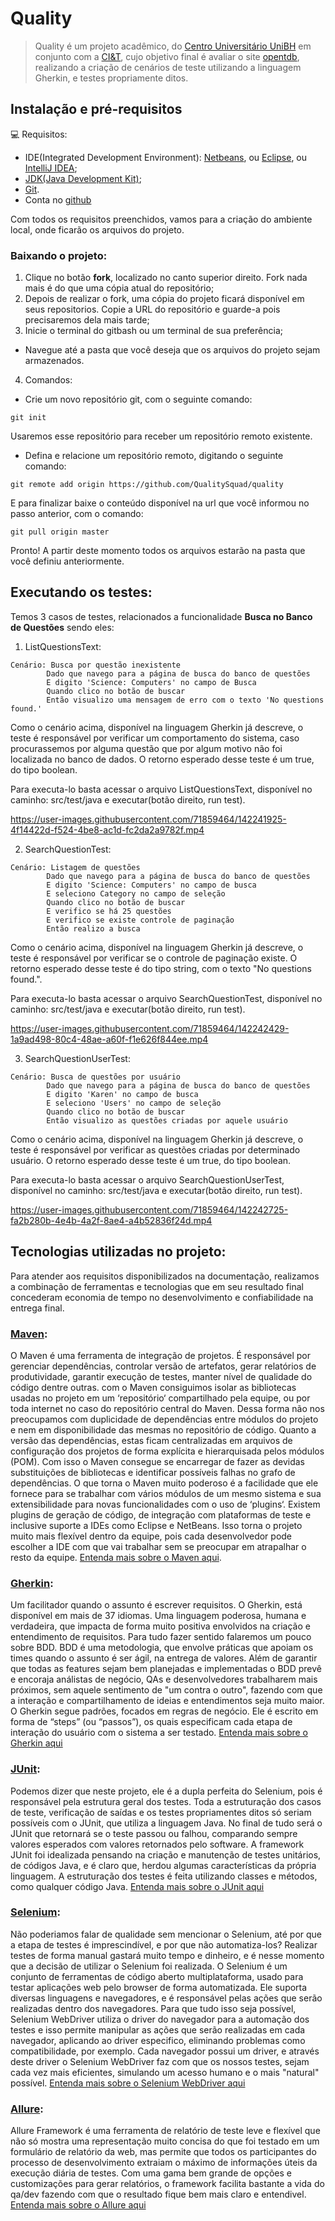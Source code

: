 # **Quality**
> Quality é um projeto acadêmico, do [Centro Universitário UniBH](https://unibh.br/) em conjunto com a [CI&T](https://ciandt.com/br/pt-br/home), cujo objetivo final é avaliar o site [opentdb](https://opentdb.com), realizando a criação de cenários de teste utilizando a linguagem Gherkin, e testes propriamente ditos. 

## **Instalação e pré-requisitos**

💻 Requisitos:
* IDE(Integrated Development Environment): [Netbeans](https://netbeans.apache.org/download/index.html), ou [Eclipse](https://www.eclipse.org/downloads/), ou [IntelliJ IDEA](https://www.jetbrains.com/pt-br/idea/download/);
* [JDK(Java Development Kit)](https://www.oracle.com/java/technologies/downloads/);   
* [Git](https://git-scm.com/downloads).
* Conta no [github](https://github.com/signup?ref_cta=Sign+up&ref_loc=header+logged+out&ref_page=%2F&source=header-home)

Com todos os requisitos preenchidos, vamos para a criação do ambiente local, onde ficarão os arquivos do projeto.

### Baixando o projeto:

1. Clique no botão **fork**, localizado no canto superior direito. Fork nada mais é do que uma cópia atual do repositório;
2. Depois de realizar o fork, uma cópia do projeto ficará disponível em seus repositorios. Copie a URL do repositório e guarde-a pois precisaremos dela mais tarde;
3. Inicie o terminal do gitbash ou um terminal de sua preferência;
  - Navegue até a pasta que você deseja que os arquivos do projeto sejam armazenados.
4. Comandos:
 - Crie um novo repositório git, com o seguinte comando: 
```
git init
```
Usaremos esse repositório para receber um repositório remoto existente.

  - Defina e relacione um repositório remoto, digitando o seguinte comando: 
```
git remote add origin https://github.com/QualitySquad/quality
```
E para finalizar baixe o conteúdo disponível na url que você informou no passo anterior, com o comando:
```
git pull origin master
```
Pronto! A partir deste momento todos os arquivos estarão na pasta que você definiu anteriormente.

## Executando os testes:

Temos 3 casos de testes, relacionados a funcionalidade **Busca no Banco de Questões** sendo eles: 

1. ListQuestionsText:
```
Cenário: Busca por questão inexistente
        Dado que navego para a página de busca do banco de questões
        E digito 'Science: Computers' no campo de Busca
        Quando clico no botão de buscar
        Então visualizo uma mensagem de erro com o texto 'No questions found.'
```
Como o cenário acima, disponível na linguagem Gherkin já descreve, o teste é responsável por verificar um comportamento do sistema, caso procurassemos por alguma questão que por algum motivo não foi localizada no banco de dados. O retorno esperado desse teste é um true, do tipo boolean. 

Para executa-lo basta acessar o arquivo ListQuestionsText, disponível no caminho: src/test/java e executar(botão direito, run test).

https://user-images.githubusercontent.com/71859464/142241925-4f14422d-f524-4be8-ac1d-fc2da2a9782f.mp4

2. SearchQuestionTest:
```
Cenário: Listagem de questões
        Dado que navego para a página de busca do banco de questões
        E digito 'Science: Computers' no campo de busca
        E seleciono Category no campo de seleção  
        Quando clico no botão de buscar
        E verifico se há 25 questões
        E verifico se existe controle de paginação  
        Então realizo a busca
```
Como o cenário acima, disponível na linguagem Gherkin já descreve, o teste é responsável por verificar se o controle de paginação existe. O retorno esperado desse teste é do tipo string, com o texto "No questions found.". 

Para executa-lo basta acessar o arquivo SearchQuestionTest, disponível no caminho: src/test/java e executar(botão direito, run test).


https://user-images.githubusercontent.com/71859464/142242429-1a9ad498-80c4-48ae-a60f-f1e626f844ee.mp4



3. SearchQuestionUserTest:
```
Cenário: Busca de questões por usuário
        Dado que navego para a página de busca do banco de questões
        E digito 'Karen' no campo de busca
        E seleciono 'Users' no campo de seleção
        Quando clico no botão de buscar
        Então visualizo as questões criadas por aquele usuário
```
Como o cenário acima, disponível na linguagem Gherkin já descreve, o teste é responsável por verificar as questões criadas por determinado usuário. O retorno esperado desse teste é um true, do tipo boolean. 

Para executa-lo basta acessar o arquivo SearchQuestionUserTest, disponível no caminho: src/test/java e executar(botão direito, run test).


https://user-images.githubusercontent.com/71859464/142242725-fa2b280b-4e4b-4a2f-8ae4-a4b52836f24d.mp4



## Tecnologias utilizadas no projeto: 
Para atender aos requisitos disponibilizados na documentação, realizamos a combinação de ferramentas e tecnologias que em seu resultado final concederam economia de tempo no desenvolvimento e confiabilidade na entrega final.

### [Maven](https://maven.apache.org/):
O Maven é uma ferramenta de integração de projetos. É responsável por gerenciar dependências, controlar versão de artefatos, gerar relatórios de produtividade, garantir execução de testes, manter nível de qualidade do código dentre outras.
com o Maven consiguimos isolar as bibliotecas usadas no projeto em um ‘repositório‘ compartilhado pela equipe, ou por toda internet no caso do repositório central do Maven. Dessa forma não nos preocupamos com duplicidade de dependências entre módulos do projeto e nem em disponibilidade das mesmas no repositório de código. Quanto a versão das dependências, estas ficam centralizadas em arquivos de configuração dos projetos de forma explícita e hierarquisada pelos módulos (POM). Com isso o Maven consegue se encarregar de fazer as devidas substituições de bibliotecas e identificar possíveis falhas no grafo de dependências.
O que torna o Maven muito poderoso é a facilidade que ele fornece para se trabalhar com vários módulos de um mesmo sistema e sua extensibilidade para novas funcionalidades com o uso de ‘plugins‘. Existem plugins de geração de código, de integração com plataformas de teste e inclusive suporte a IDEs como Eclipse e NetBeans. Isso torna o projeto muito mais flexível dentro da equipe, pois cada desenvolvedor pode escolher a IDE com que vai trabalhar sem se preocupar em atrapalhar o resto da equipe. [Entenda mais sobre o Maven aqui](https://www.redspark.io/o-que-e-o-maven-e-seus-primeiros-passos-com-a-ferramenta/).

### [Gherkin](https://cucumber.io/docs/gherkin/reference/): 
Um facilitador quando o assunto é escrever requisitos. O Gherkin, está disponível em mais de 37 idiomas. Uma linguagem poderosa, humana e verdadeira, que impacta de forma muito positiva envolvidos na criação e entendimento de requisitos. Para tudo fazer sentido falaremos um pouco sobre BDD. BDD é uma metodologia, que envolve práticas que apoiam os times quando o assunto é ser ágil, na entrega de valores. Além de garantir que todas as features sejam bem planejadas e implementadas o BDD prevê e encoraja análistas de negócio, QAs e desenvolvedores trabalharem mais próximos, sem aquele sentimento de "um contra o outro", fazendo com que a interação e compartilhamento de ideias e entendimentos seja muito maior. O Gherkin segue padrões, focados em regras de negócio. Ele é escrito em forma de “steps” (ou “passos”), os quais especificam cada etapa de interação do usuário com o sistema a ser testado. [Entenda mais sobre o Gherkin aqui](https://blog.onedaytesting.com.br/bdd-introducao/) 

### [JUnit](https://junit.org/junit5/):
Podemos dizer que neste projeto, ele é a dupla perfeita do Selenium, pois é responsável pela estrutura geral dos testes. Toda a estruturação dos casos de teste, verificação de saídas e os testes propriamentes ditos só seriam possíveis com o JUnit, que utiliza a linguagem Java. No final de tudo será o JUnit que retornará se o teste passou ou falhou, comparando sempre valores esperados com valores retornados pelo software. A framework JUnit foi idealizada pensando na criação e manutenção de testes unitários, de códigos Java, e é claro que, herdou algumas características da própria linguagem. A estruturação dos testes é feita utilizando classes e métodos, como qualquer código Java. [Entenda mais sobre o JUnit aqui]()

### [Selenium](https://www.selenium.dev/documentation/webdriver/):
Não poderiamos falar de qualidade sem mencionar o Selenium, até por que a etapa de testes é imprescindível, e por que não automatiza-los? Realizar testes de forma manual gastará muito tempo e dinheiro, e é nesse momento que a decisão de utilizar o Selenium foi realizada. O Selenium é um conjunto de ferramentas de código aberto multiplataforma, usado para testar aplicações web pelo browser de forma automatizada. Ele suporta diversas linguagens e navegadores, e é responsável pelas ações que serão realizadas dentro dos navegadores. Para que tudo isso seja possível, Selenium WebDriver utiliza o driver do navegador para a automação dos testes e isso permite manipular as ações que serão realizadas em cada navegador, aplicando ao driver especifico, eliminando problemas como compatibilidade, por exemplo. Cada navegador possui um driver, e através deste driver o Selenium WebDriver faz com que os nossos testes, sejam cada vez mais eficientes, simulando um acesso humano e o mais "natural" possível. [Entenda mais sobre o Selenium WebDriver aqui]()

### [Allure](https://docs.qameta.io/allure/):
Allure Framework é uma ferramenta de relatório de teste leve e flexível que não só mostra uma representação muito concisa do que foi testado em um formulário de relatório da web, mas permite que todos os participantes do processo de desenvolvimento extraiam o máximo de informações úteis da execução diária de testes. Com uma gama bem grande de opções e customizações para gerar relatórios, o framework facilita bastante a vida do qa/dev fazendo com que o resultado fique bem mais claro e entendivel. [Entenda mais sobre o Allure aqui]()
